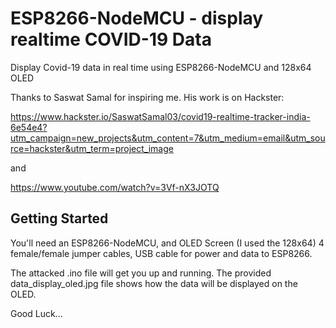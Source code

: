 # ESP8266-NodeMCU - display realtime COVID-19 Data
Display Covid-19 data in real time using ESP8266-NodeMCU and 128x64 OLED

Thanks to Saswat Samal for inspiring me. His work is on Hackster:

https://www.hackster.io/SaswatSamal03/covid19-realtime-tracker-india-6e54e4?utm_campaign=new_projects&utm_content=7&utm_medium=email&utm_source=hackster&utm_term=project_image

and

https://www.youtube.com/watch?v=3Vf-nX3JOTQ


## Getting Started
You'll need an ESP8266-NodeMCU, and OLED Screen (I used the 128x64) 4 female/female jumper cables, USB cable for power and data to ESP8266.

The attacked .ino file will get you up and running. The provided data_display_oled.jpg file shows how the data will be displayed on the OLED.

Good Luck...


